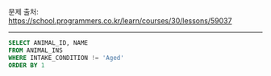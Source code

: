 문제 출처: https://school.programmers.co.kr/learn/courses/30/lessons/59037

---

```SQL
SELECT ANIMAL_ID, NAME
FROM ANIMAL_INS
WHERE INTAKE_CONDITION != 'Aged'
ORDER BY 1
```